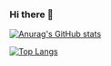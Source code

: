 ### Hi there 👋

[![Anurag's GitHub stats](https://github-readme-stats.vercel.app/api?username=SarayAnta)](https://github.com/SarayAnta/github-readme-stats)

[![Top Langs](https://github-readme-stats.vercel.app/api/top-langs/?username=SarayAnta&layout=compact)](https://github.com/SarayAnta/github-readme-stats)

<!--
**SarayAnta/SarayAnta** is a ✨ _special_ ✨ repository because its `README.md` (this file) appears on your GitHub profile.

Here are some ideas to get you started:

- 🔭 I’m currently working on ...
- 🌱 I’m currently learning ...
- 👯 I’m looking to collaborate on ...
- 🤔 I’m looking for help with ...
- 💬 Ask me about ...
- 📫 How to reach me: ...
- 😄 Pronouns: ...
- ⚡ Fun fact: ...
-->
